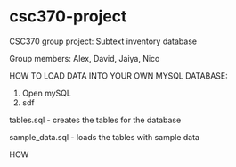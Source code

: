 # csc370-project
CSC370 group project: Subtext inventory database

Group members: Alex, David, Jaiya, Nico

HOW TO LOAD DATA INTO YOUR OWN MYSQL DATABASE:

1. Open mySQL
2. sdf

tables.sql - creates the tables for the database 

sample_data.sql - loads the tables with sample data

HOW
